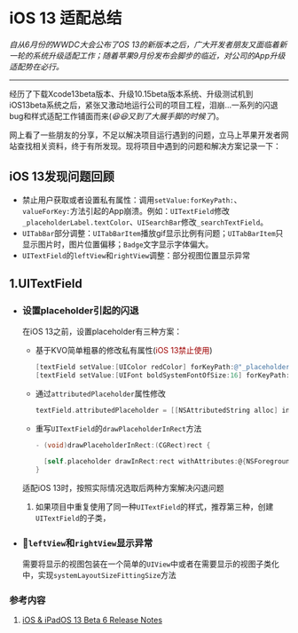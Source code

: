 # iOS 13 适配总结

*自从6月份的WWDC大会公布了OS 13的新版本之后，广大开发者朋友又面临着新一轮的系统升级适配工作；随着苹果9月份发布会脚步的临近，对公司的App升级适配势在必行。*

---

经历了下载Xcode13beta版本、升级10.15beta版本系统、升级测试机到iOS13beta系统之后，紧张又激动地运行公司的项目工程，泪崩...一系列的闪退bug和样式适配工作铺面而来(*😆😆又到了大展手脚的时候了*)。

网上看了一些朋友的分享，不足以解决项目运行遇到的问题，立马上苹果开发者网站查找相关资料，终于有所发现。现将项目中遇到的问题和解决方案记录一下：

## iOS 13发现问题回顾

- 禁止用户获取或者设置私有属性：调用`setValue:forKeyPath:`、`valueForKey:`方法引起的App崩溃。例如：`UITextField`修改`_placeholderLabel.textColor`、`UISearchBar`修改`_searchTextField`。
- `UITabBar`部分调整：`UITabBarItem`播放gif显示比例有问题；`UITabBarItem`只显示图片时，图片位置偏移；`Badge`文字显示字体偏大。
- `UITextField`的`leftView`和`rightView`调整：部分视图位置显示异常

## 1.UITextField

- ### 设置placeholder引起的闪退
  
  在iOS 13之前，设置placeholder有三种方案：
  
  - 基于KVO简单粗暴的修改私有属性(<font color="warning">iOS 13禁止使用</font>)

    ```ObjectiveC
    [textField setValue:[UIColor redColor] forKeyPath:@"_placeholderLabel.textColor"];
    [textField setValue:[UIFont boldSystemFontOfSize:16] forKeyPath:@"_placeholderLabel.font"]
    ```

  - 通过`attributedPlaceholder`属性修改
  
    ```ObjectiveC
    textField.attributedPlaceholder = [[NSAttributedString alloc] initWithString:@"placeholder" attributes:@{NSForegroundColorAttributeName: [UIColor darkGrayColor], NSFontAttributeName: [UIFont systemFontOfSize:13]}];
    ```

  - 重写`UITextField`的`drawPlaceholderInRect`方法

    ```ObjectiveC
    - (void)drawPlaceholderInRect:(CGRect)rect {
  
      [self.placeholder drawInRect:rect withAttributes:@{NSForegroundColorAttributeName: [UIColor purpleColor], NSFontAttributeName: [UIFont systemFontOfSize:13]}];
    }
    ```
  
  适配iOS 13时，按照实际情况选取后两种方案解决闪退问题

  1. 如果项目中重复使用了同一种`UITextField`的样式，推荐第三种，创建`UITextField`的子类，

- ### `leftView`和`rightView`显示异常
  
  需要将显示的视图包装在一个简单的`UIView`中或者在需要显示的视图子类化中，实现`systemLayoutSizeFittingSize`方法
  
### 参考内容

1. [iOS & iPadOS 13 Beta 6 Release Notes](https://developer.apple.com/documentation/ios_ipados_release_notes/ios_ipados_13_beta_6_release_notes?preferredLanguage=occ)
